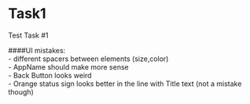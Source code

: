 # Task1
Test Task #1

####UI mistakes:
  <br /> - different spacers between elements (size,color)
  <br /> - AppName should make more sense
  <br /> - Back Button looks weird
  <br /> - Orange status sign looks better in the line with Title text (not a mistake though)

